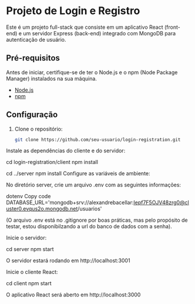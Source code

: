 # Projeto de Login e Registro

Este é um projeto full-stack que consiste em um aplicativo React (front-end) e um servidor Express (back-end) integrado com MongoDB para autenticação de usuário.

## Pré-requisitos

Antes de iniciar, certifique-se de ter o Node.js e o npm (Node Package Manager) instalados na sua máquina.

- [Node.js](https://nodejs.org/)
- [npm](https://www.npmjs.com/)

## Configuração

1. Clone o repositório:

   ```bash
   git clone https://github.com/seu-usuario/login-registration.git
Instale as dependências do cliente e do servidor:


cd login-registration/client
npm install

cd ../server
npm install
Configure as variáveis de ambiente:

No diretório server, crie um arquivo .env com as seguintes informações:

dotenv
Copy code
DATABASE_URL='mongodb+srv://alexandrebacellar:Iepf7F5OJV48zrg0@cluster0.evqus2o.mongodb.net/usuarios'

(O arquivo .env está no .gitignore por boas práticas, mas pelo propósito de testar, estou disponibilzando a url do banco de dados com a senha).

Inicie o servidor:


cd server
npm start

O servidor estará rodando em http://localhost:3001

Inicie o cliente React:


cd client
npm start

O aplicativo React será aberto em http://localhost:3000
